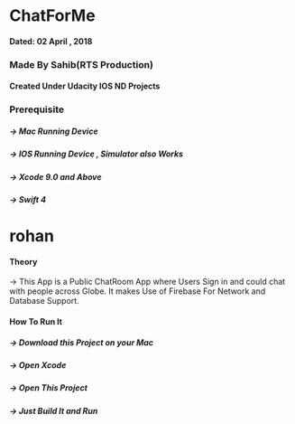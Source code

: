 # ChatForMe
#### Dated: 02 April , 2018
### Made By Sahib(RTS Production)
#### Created Under Udacity IOS ND Projects

### Prerequisite
##### -> Mac Running Device
##### -> IOS Running Device , Simulator also Works
##### -> Xcode 9.0 and Above
##### -> Swift 4
# rohan

#### Theory
-> This App is a Public ChatRoom App where Users Sign in and could chat with people across Globe.
It makes Use of Firebase For Network and Database Support.

#### How To Run It
##### -> Download this Project on your Mac
##### -> Open Xcode
##### -> Open This Project
##### -> Just Build It and Run

